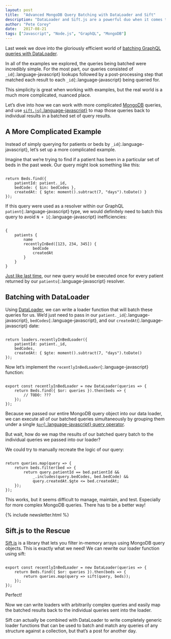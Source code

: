 ```yaml
---
layout: post
title:  "Advanced MongoDB Query Batching with DataLoader and Sift"
description: "DataLoader and Sift.js are a powerful duo when it comes to implementing advanced caching strategies for your GraphQL queries."
author: "Pete Corey"
date:   2017-08-21
tags: ["Javascript", "Node.js", "GraphQL", "MongoDB"]
---
```


Last week we dove into the gloriously efficient world of [batching GraphQL queries with DataLoader](http://www.east5th.co/blog/2017/08/14/batching-graphql-queries-with-dataloader/).

In all of the examples we explored, the queries being batched were incredibly simple. For the most part, our queries consisted of `_id`{:.language-javascript} lookups followed by a post-processing step that matched each result to each `_id`{:.language-javascript} being queried for.

This simplicity is great when working with examples, but the real world is a much more complicated, nuanced place.

Let’s dive into how we can work with more complicated [MongoDB](https://www.mongodb.com/) queries, and use [`sift.js`{:.language-javascript}](https://github.com/crcn/sift.js/) to map those queries back to individual results in a batched set of query results.

## A More Complicated Example

Instead of simply querying for patients or beds by `_id`{:.language-javascript}, let’s set up a more complicated example.

Imagine that we’re trying to find if a patient has been in a particular set of beds in the past week. Our query might look something like this:

<pre class='language-javascript'><code class='language-javascript'>
return Beds.find({
    patientId: patient._id,
    bedCode: { $in: bedCodes },
    createdAt: { $gte: moment().subtract(7, "days").toDate() }
});
</code></pre>

If this query were used as a resolver within our GraphQL `patient`{:.language-javascript} type, we would definitely need to batch this query to avoid `N + 1`{:.language-javascript} inefficiencies:

<pre class='language-javascript'><code class='language-javascript'>
{
    patients {
        name
        recentlyInBed([123, 234, 345]) {
            bedCode
            createdAt
        }
    }
}
</code></pre>

[Just like last time](http://www.east5th.co/blog/2017/08/14/batching-graphql-queries-with-dataloader/), our new query would be executed once for every patient returned by our `patients`{:.language-javascript} resolver.

## Batching with DataLoader

Using [DataLoader](https://github.com/facebook/dataloader), we can write a loader function that will batch these queries for us. We’d just need to pass in our `patient._id`{:.language-javascript}, `bedCodes`{:.language-javascript}, and our `createdAt`{:.language-javascript} date:

<pre class='language-javascript'><code class='language-javascript'>
return loaders.recentlyInBedLoader({
    patientId: patient._id,
    bedCodes,
    createdAt: { $gte: moment().subtract(7, "days").toDate()
});
</code></pre>

Now let’s implement the `recentlyInBedLoader`{:.language-javascript} function:

<pre class='language-javascript'><code class='language-javascript'>
export const recentlyInBedLoader = new DataLoader(queries => {
    return Beds.find({ $or: queries }).then(beds => {
        // TODO: ???
    });
});
</code></pre>

Because we passed our entire MongoDB query object into our data loader, we can execute all of our batched queries simultaneously by grouping them under a single [`$or`{:.language-javascript} query operator](https://docs.mongodb.com/manual/reference/operator/query/or/).

But wait, how do we map the results of our batched query batch to the individual queries we passed into our loader?

We could try to manually recreate the logic of our query:

<pre class='language-javascript'><code class='language-javascript'>
return queries.map(query => {
    return beds.filter(bed => {
        return query.patientId == bed.patientId &&
            _.includes(query.bedCodes, bed.bedCode) &&
            query.createdAt.$gte <= bed.createdAt;
    });
});
</code></pre>

This works, but it seems difficult to manage, maintain, and test. Especially for more complex MongoDB queries. There has to be a better way!

{% include newsletter.html %}

## Sift.js to the Rescue

[Sift.js](https://github.com/crcn/sift.js/) is a library that lets you filter in-memory arrays using MongoDB query objects. This is exactly what we need! We can rewrite our loader function using sift:

<pre class='language-javascript'><code class='language-javascript'>
export const recentlyInBedLoader = new DataLoader(queries => {
    return Beds.find({ $or: queries }).then(beds => {
        return queries.map(query => sift(query, beds));
    });
});
</code></pre>

Perfect!

Now we can write loaders with arbitrarily complex queries and easily map the batched results back to the individual queries sent into the loader.

Sift can actually be combined with DataLoader to write completely generic loader functions that can be used to batch and match any queries of any structure against a collection, but that’s a post for another day.
